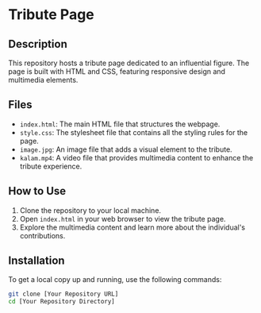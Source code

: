 # Tribute Page

## Description
This repository hosts a tribute page dedicated to an influential figure. The page is built with HTML and CSS, featuring responsive design and multimedia elements.

## Files
- `index.html`: The main HTML file that structures the webpage.
- `style.css`: The stylesheet file that contains all the styling rules for the page.
- `image.jpg`: An image file that adds a visual element to the tribute.
- `kalam.mp4`: A video file that provides multimedia content to enhance the tribute experience.

## How to Use
1. Clone the repository to your local machine.
2. Open `index.html` in your web browser to view the tribute page.
3. Explore the multimedia content and learn more about the individual's contributions.

## Installation
To get a local copy up and running, use the following commands:

```bash
git clone [Your Repository URL]
cd [Your Repository Directory]
